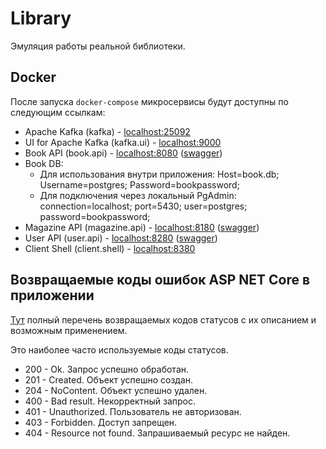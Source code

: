 # Library

Эмуляция работы реальной библиотеки.

## Docker

После запуска `docker-compose` микросервисы будут доступны по следующим ссылкам:
+ Apache Kafka (kafka) - [localhost:25092](http://localhost:25092)
+ UI for Apache Kafka (kafka.ui) - [localhost:9000](http://localhost:9000)
+ Book API (book.api) - [localhost:8080](http://localhost:8080) ([swagger](http://localhost:8080/swagger/index.html))
+ Book DB:
	- Для использования внутри приложения: Host=book.db; Username=postgres; Password=bookpassword;
	- Для подключения через локальный PgAdmin: connection=localhost; port=5430; user=postgres; password=bookpassword;
+ Magazine API (magazine.api) - [localhost:8180](http://localhost:8180) ([swagger](http://localhost:8180/swagger/index.html))
+ User API (user.api) - [localhost:8280](http://localhost:8280) ([swagger](http://localhost:8280/swagger/index.html))
+ Client Shell (client.shell) - [localhost:8380](http://localhost:8380)

## Возвращаемые коды ошибок ASP NET Core в приложении

[Тут](https://secure.wphackedhelp.com/blog/http-status-codes/) полный перечень возвращаемых кодов статусов с их описанием и возможным применением.

Это наиболее часто используемые коды статусов.
+ 200 - Ok. Запрос успешно обработан.
+ 201 - Created. Объект успешно создан.
+ 204 - NoContent. Объект успешно удален.
+ 400 - Bad result. Некорректный запрос.
+ 401 - Unauthorized. Пользователь не авторизован.
+ 403 - Forbidden. Доступ запрещен.
+ 404 - Resource not found. Запрашиваемый ресурс не найден.
